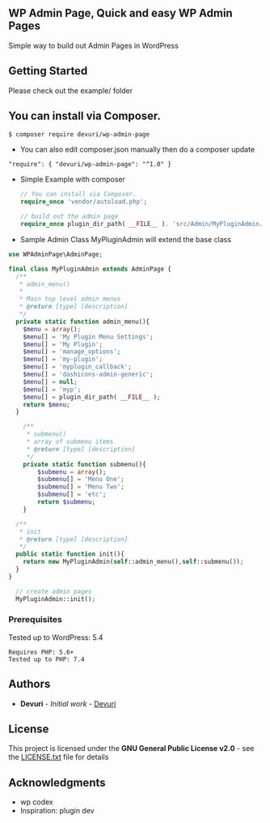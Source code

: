## WP Admin Page, Quick and easy WP Admin Pages

Simple way to build out Admin Pages in WordPress

## Getting Started

Please check out the example/ folder

## You can install via Composer.

`$ composer require devuri/wp-admin-page`

* You can also edit composer.json manually then do a composer update

`"require": {
    "devuri/wp-admin-page": "^1.0"
}`

* Simple Example with composer
  ```php
  // You can install via Composer.
  require_once 'vendor/autoload.php';

  // build out the admin page
  require_once plugin_dir_path( __FILE__ ). 'src/Admin/MyPluginAdmin.php';
  ```

* Sample Admin Class  MyPluginAdmin will extend the base class 
```php
use WPAdminPage\AdminPage;

final class MyPluginAdmin extends AdminPage {
  /**
   * admin_menu()
   *
   * Main top level admin menus
   * @return [type] [description]
   */
  private static function admin_menu(){
    $menu = array();
    $menu[] = 'My Plugin Menu Settings';
    $menu[] = 'My Plugin';
    $menu[] = 'manage_options';
    $menu[] = 'my-plugin';
    $menu[] = 'myplugin_callback';
    $menu[] = 'dashicons-admin-generic';
    $menu[] = null;
    $menu[] = 'myp';
    $menu[] = plugin_dir_path( __FILE__ );
    return $menu;
  }

	/**
	 * submenu()
	 * array of submenu items
	 * @return [type] [description]
	 */
	private static function submenu(){
		$submenu = array();
		$submenu[] = 'Menu One';
		$submenu[] = 'Menu Two';
		$submenu[] = 'etc';
		return $submenu;
	}

  /**
   * init
   * @return [type] [description]
   */
  public static function init(){
    return new MyPluginAdmin(self::admin_menu(),self::submenu());
  }
}

  // create admin pages
  MyPluginAdmin::init();
  ```


### Prerequisites

Tested up to WordPress: 5.4

```
Requires PHP: 5.6+
Tested up to PHP: 7.4
```



## Authors

* **Devuri** - *Initial work* - [Devuri](https://github.com/devuri)


## License

This project is licensed under the **GNU General Public License v2.0** - see the [LICENSE.txt](LICENSE.txt) file for details

## Acknowledgments

* wp codex
* Inspiration: plugin dev
